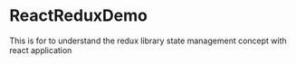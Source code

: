 # ReactReduxDemo
 This is for to understand the redux library state management concept with react application
